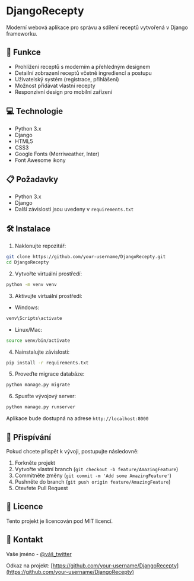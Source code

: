 # DjangoRecepty

Moderní webová aplikace pro správu a sdílení receptů vytvořená v Django frameworku.

## 🚀 Funkce

- Prohlížení receptů s moderním a přehledným designem
- Detailní zobrazení receptů včetně ingrediencí a postupu
- Uživatelský systém (registrace, přihlášení)
- Možnost přidávat vlastní recepty
- Responzivní design pro mobilní zařízení

## 💻 Technologie

- Python 3.x
- Django
- HTML5
- CSS3
- Google Fonts (Merriweather, Inter)
- Font Awesome ikony

## 📋 Požadavky

- Python 3.x
- Django
- Další závislosti jsou uvedeny v `requirements.txt`

## 🛠 Instalace

1. Naklonujte repozitář:
```bash
git clone https://github.com/your-username/DjangoRecepty.git
cd DjangoRecepty
```

2. Vytvořte virtuální prostředí:
```bash
python -m venv venv
```

3. Aktivujte virtuální prostředí:
- Windows:
```bash
venv\Scripts\activate
```
- Linux/Mac:
```bash
source venv/bin/activate
```

4. Nainstalujte závislosti:
```bash
pip install -r requirements.txt
```

5. Proveďte migrace databáze:
```bash
python manage.py migrate
```

6. Spusťte vývojový server:
```bash
python manage.py runserver
```

Aplikace bude dostupná na adrese `http://localhost:8000`

## 👥 Přispívání

Pokud chcete přispět k vývoji, postupujte následovně:

1. Forkněte projekt
2. Vytvořte vlastní branch (`git checkout -b feature/AmazingFeature`)
3. Commitněte změny (`git commit -m 'Add some AmazingFeature'`)
4. Pushněte do branch (`git push origin feature/AmazingFeature`)
5. Otevřete Pull Request

## 📝 Licence

Tento projekt je licencován pod MIT licencí.

## 📧 Kontakt

Vaše jméno - [@váš_twitter](https://twitter.com/váš_twitter)

Odkaz na projekt: [https://github.com/your-username/DjangoRecepty](https://github.com/your-username/DjangoRecepty) 

